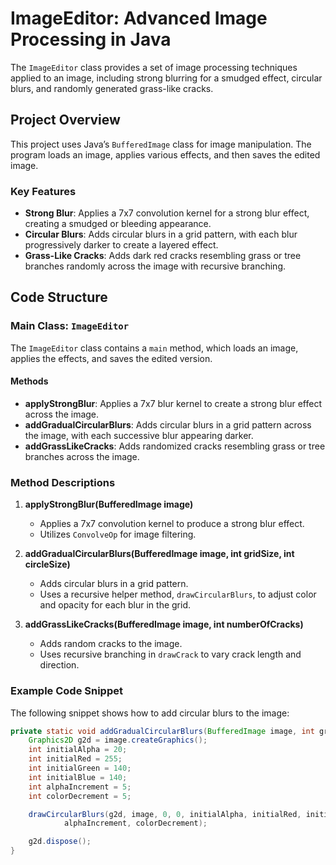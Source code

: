 # ImageEditor: Advanced Image Processing in Java

The `ImageEditor` class provides a set of image processing techniques applied to an image, including strong blurring for a smudged effect, circular blurs, and randomly generated grass-like cracks.

## Project Overview

This project uses Java’s `BufferedImage` class for image manipulation. The program loads an image, applies various effects, and then saves the edited image.

### Key Features

- **Strong Blur**: Applies a 7x7 convolution kernel for a strong blur effect, creating a smudged or bleeding appearance.
- **Circular Blurs**: Adds circular blurs in a grid pattern, with each blur progressively darker to create a layered effect.
- **Grass-Like Cracks**: Adds dark red cracks resembling grass or tree branches randomly across the image with recursive branching.

## Code Structure

### Main Class: `ImageEditor`

The `ImageEditor` class contains a `main` method, which loads an image, applies the effects, and saves the edited version.

#### Methods

- **applyStrongBlur**: Applies a 7x7 blur kernel to create a strong blur effect across the image.
- **addGradualCircularBlurs**: Adds circular blurs in a grid pattern across the image, with each successive blur appearing darker.
- **addGrassLikeCracks**: Adds randomized cracks resembling grass or tree branches across the image.

### Method Descriptions

1. **applyStrongBlur(BufferedImage image)**

   - Applies a 7x7 convolution kernel to produce a strong blur effect.
   - Utilizes `ConvolveOp` for image filtering.

2. **addGradualCircularBlurs(BufferedImage image, int gridSize, int circleSize)**

   - Adds circular blurs in a grid pattern.
   - Uses a recursive helper method, `drawCircularBlurs`, to adjust color and opacity for each blur in the grid.

3. **addGrassLikeCracks(BufferedImage image, int numberOfCracks)**

   - Adds random cracks to the image.
   - Uses recursive branching in `drawCrack` to vary crack length and direction.

### Example Code Snippet

The following snippet shows how to add circular blurs to the image:

```java
private static void addGradualCircularBlurs(BufferedImage image, int gridSize, int circleSize) {
    Graphics2D g2d = image.createGraphics();
    int initialAlpha = 20;
    int initialRed = 255;
    int initialGreen = 140;
    int initialBlue = 140;
    int alphaIncrement = 5;
    int colorDecrement = 5;

    drawCircularBlurs(g2d, image, 0, 0, initialAlpha, initialRed, initialGreen, initialBlue, gridSize, circleSize,
            alphaIncrement, colorDecrement);

    g2d.dispose();
}

